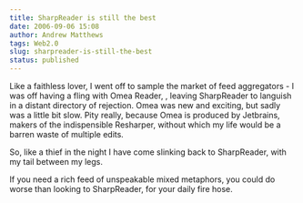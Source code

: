 ```yaml
---
title: SharpReader is still the best
date: 2006-09-06 15:08
author: Andrew Matthews
tags: Web2.0
slug: sharpreader-is-still-the-best
status: published
---
```


Like a faithless lover, I went off to sample the market of feed aggregators - I was off having a fling with Omea Reader, , leaving SharpReader to languish in a distant directory of rejection. Omea was new and exciting, but sadly was a little bit slow. Pity really, because Omea is produced by Jetbrains, makers of the indispensible Resharper, without which my life would be a barren waste of multiple edits.

So, like a thief in the night I have come slinking back to SharpReader, with my tail between my legs.

If you need a rich feed of unspeakable mixed metaphors, you could do worse than looking to SharpReader, for your daily fire hose.
